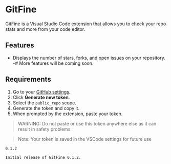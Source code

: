 # GitFine

GitFine is a Visual Studio Code extension that allows you to check your repo stats and more from your code editor.

## Features
- Displays the number of stars, forks, and open issues on your repository.
-# More features will be coming soon.

## Requirements

1. Go to your [GitHub settings](https://github.com/settings/tokens).
2. Click **Generate new token**.
3. Select the `public_repo` scope.
4. Generate the token and copy it.
5. When prompted by the extension, paste your token.

> WARNING: Do not paste or use this token anywhere else as it can result in safety problems.

> Note: Your token is saved in the VSCode settings for future use


`0.1.2`

`Initial release of GitFine 0.1.2.`
